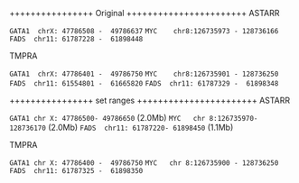 ++++++++++++++++ Original +++++++++++++++++++++++
ASTARR

`GATA1  chrX: 47786508 -  49786637`
`MYC    chr8:126735973 - 128736166`
`FADS  chr11: 61787228 -  61898448`

TMPRA

`GATA1  chrX: 47786401 -  49786750`
`MYC    chr8:126735901 - 128736250`
`FADS  chr11: 61554801 -  61665820`
`FADS  chr11: 61787329 -  61898348`

++++++++++++++++ set ranges +++++++++++++++++++++++
ASTARR

`GATA1 chr X: 47786500- 49786650` (2.0Mb)
`MYC   chr 8:126735970-128736170` (2.0Mb)
`FADS  chr11: 61787220- 61898450` (1.1Mb)


TMPRA

`GATA1 chr X: 47786400 -  49786750`
`MYC   chr 8:126735900 - 128736250`
`FADS  chr11: 61787325 -  61898350`